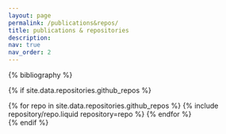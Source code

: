 ```yaml
---
layout: page
permalink: /publications&repos/
title: publications & repositories
description:
nav: true
nav_order: 2
---
```


<!-- _pages/publications.md -->
<div class="publications">

{% bibliography %}

{% if site.data.repositories.github_repos %}

<div class="repositories d-flex flex-wrap flex-md-row flex-column justify-content-between align-items-center">
  {% for repo in site.data.repositories.github_repos %}
    {% include repository/repo.liquid repository=repo %}
  {% endfor %}
</div>
{% endif %}

</div>
